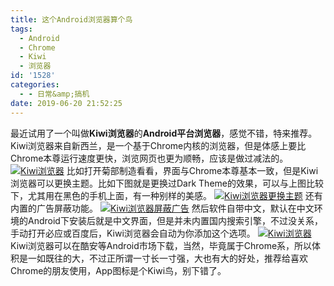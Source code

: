 ```yaml
---
title: 这个Android浏览器算个鸟
tags:
  - Android
  - Chrome
  - Kiwi
  - 浏览器
id: '1528'
categories:
  - - 日常&amp;搞机
date: 2019-06-20 21:52:25
---
```


最近试用了一个叫做**Kiwi浏览器**的**Android平台浏览器**，感觉不错，特来推荐。 Kiwi浏览器来自新西兰，是一个基于Chrome内核的浏览器，但是体感上要比Chrome本尊运行速度更快，浏览网页也更为顺畅，应该是做过减法的。 [![Kiwi浏览器](https://s2.ax1x.com/2019/06/20/VxibQ0.jpg)](https://s2.ax1x.com/2019/06/20/VxibQ0.jpg) 比如打开菊部制造看看，界面与Chrome本尊基本一致，但是Kiwi浏览器可以更换主题。比如下图就是更换过Dark Theme的效果，可以与上图比较下，尤其用在黑色的手机上面，有一种别样的美感。 [![Kiwi浏览器更换主题](https://s2.ax1x.com/2019/06/20/VxF6k4.jpg)](https://s2.ax1x.com/2019/06/20/VxF6k4.jpg) 还有内置的广告屏蔽功能。 [![Kiwi浏览器屏蔽广告](https://s2.ax1x.com/2019/06/20/VxFeFH.jpg)](https://s2.ax1x.com/2019/06/20/VxFeFH.jpg) 然后软件自带中文，默认在中文环境的Android下安装后就是中文界面，但是并未内置国内搜索引擎，不过没关系，手动打开必应或百度后，Kiwi浏览器会自动为你添加这个选项。 [![Kiwi浏览器](https://s2.ax1x.com/2019/06/20/VxFlOf.jpg)](https://s2.ax1x.com/2019/06/20/VxFlOf.jpg) Kiwi浏览器可以在酷安等Android市场下载，当然，毕竟属于Chrome系，所以体积是一如既往的大，不过正所谓一寸长一寸强，大也有大的好处，推荐给喜欢Chrome的朋友使用，App图标是个Kiwi鸟，别下错了。